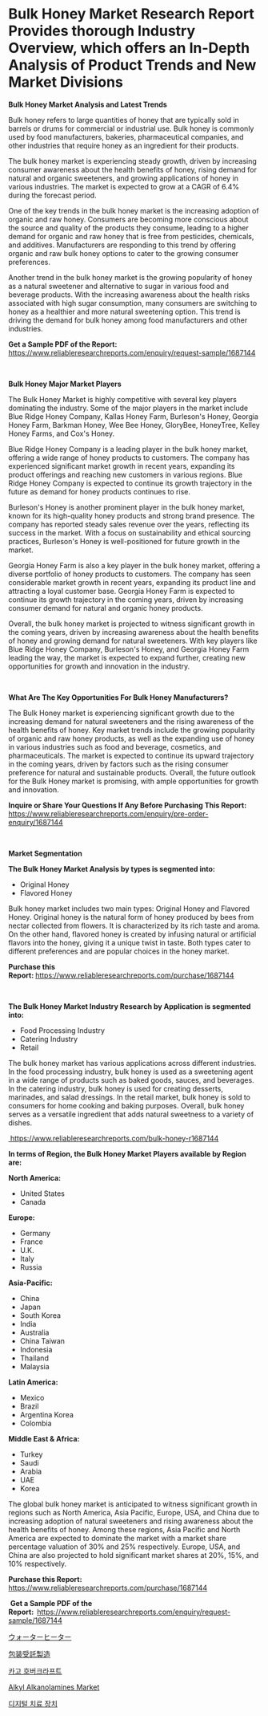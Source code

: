 <p><h1>Bulk Honey Market Research Report Provides thorough Industry Overview, which offers an In-Depth Analysis of Product Trends and New Market Divisions</h1></p><p><strong>Bulk Honey Market Analysis and Latest Trends</strong></p>
<p><p>Bulk honey refers to large quantities of honey that are typically sold in barrels or drums for commercial or industrial use. Bulk honey is commonly used by food manufacturers, bakeries, pharmaceutical companies, and other industries that require honey as an ingredient for their products.</p><p>The bulk honey market is experiencing steady growth, driven by increasing consumer awareness about the health benefits of honey, rising demand for natural and organic sweeteners, and growing applications of honey in various industries. The market is expected to grow at a CAGR of 6.4% during the forecast period.</p><p>One of the key trends in the bulk honey market is the increasing adoption of organic and raw honey. Consumers are becoming more conscious about the source and quality of the products they consume, leading to a higher demand for organic and raw honey that is free from pesticides, chemicals, and additives. Manufacturers are responding to this trend by offering organic and raw bulk honey options to cater to the growing consumer preferences.</p><p>Another trend in the bulk honey market is the growing popularity of honey as a natural sweetener and alternative to sugar in various food and beverage products. With the increasing awareness about the health risks associated with high sugar consumption, many consumers are switching to honey as a healthier and more natural sweetening option. This trend is driving the demand for bulk honey among food manufacturers and other industries.</p></p>
<p><strong>Get a Sample PDF of the Report:&nbsp;</strong> <a href="https://www.reliableresearchreports.com/enquiry/request-sample/1687144">https://www.reliableresearchreports.com/enquiry/request-sample/1687144</a></p>
<p>&nbsp;</p>
<p><strong>Bulk Honey Major Market Players</strong></p>
<p><p>The Bulk Honey Market is highly competitive with several key players dominating the industry. Some of the major players in the market include Blue Ridge Honey Company, Kallas Honey Farm, Burleson's Honey, Georgia Honey Farm, Barkman Honey, Wee Bee Honey, GloryBee, HoneyTree, Kelley Honey Farms, and Cox's Honey.</p><p>Blue Ridge Honey Company is a leading player in the bulk honey market, offering a wide range of honey products to customers. The company has experienced significant market growth in recent years, expanding its product offerings and reaching new customers in various regions. Blue Ridge Honey Company is expected to continue its growth trajectory in the future as demand for honey products continues to rise.</p><p>Burleson's Honey is another prominent player in the bulk honey market, known for its high-quality honey products and strong brand presence. The company has reported steady sales revenue over the years, reflecting its success in the market. With a focus on sustainability and ethical sourcing practices, Burleson's Honey is well-positioned for future growth in the market.</p><p>Georgia Honey Farm is also a key player in the bulk honey market, offering a diverse portfolio of honey products to customers. The company has seen considerable market growth in recent years, expanding its product line and attracting a loyal customer base. Georgia Honey Farm is expected to continue its growth trajectory in the coming years, driven by increasing consumer demand for natural and organic honey products.</p><p>Overall, the bulk honey market is projected to witness significant growth in the coming years, driven by increasing awareness about the health benefits of honey and growing demand for natural sweeteners. With key players like Blue Ridge Honey Company, Burleson's Honey, and Georgia Honey Farm leading the way, the market is expected to expand further, creating new opportunities for growth and innovation in the industry.</p></p>
<p>&nbsp;</p>
<p><strong>What Are The Key Opportunities For Bulk Honey Manufacturers?</strong></p>
<p><p>The Bulk Honey market is experiencing significant growth due to the increasing demand for natural sweeteners and the rising awareness of the health benefits of honey. Key market trends include the growing popularity of organic and raw honey products, as well as the expanding use of honey in various industries such as food and beverage, cosmetics, and pharmaceuticals. The market is expected to continue its upward trajectory in the coming years, driven by factors such as the rising consumer preference for natural and sustainable products. Overall, the future outlook for the Bulk Honey market is promising, with ample opportunities for growth and innovation.</p></p>
<p><strong>Inquire or Share Your Questions If Any Before Purchasing This Report:</strong> <a href="https://www.reliableresearchreports.com/enquiry/pre-order-enquiry/1687144">https://www.reliableresearchreports.com/enquiry/pre-order-enquiry/1687144</a></p>
<p>&nbsp;</p>
<p><strong>Market Segmentation</strong></p>
<p><strong>The Bulk Honey Market Analysis by types is segmented into:</strong></p>
<p><ul><li>Original Honey</li><li>Flavored Honey</li></ul></p>
<p><p>Bulk honey market includes two main types: Original Honey and Flavored Honey. Original honey is the natural form of honey produced by bees from nectar collected from flowers. It is characterized by its rich taste and aroma. On the other hand, flavored honey is created by infusing natural or artificial flavors into the honey, giving it a unique twist in taste. Both types cater to different preferences and are popular choices in the honey market.</p></p>
<p><strong>Purchase this Report:&nbsp;</strong><a href="https://www.reliableresearchreports.com/purchase/1687144">https://www.reliableresearchreports.com/purchase/1687144</a></p>
<p>&nbsp;</p>
<p><strong>The Bulk Honey Market Industry Research by Application is segmented into:</strong></p>
<p><ul><li>Food Processing Industry</li><li>Catering Industry</li><li>Retail</li></ul></p>
<p><p>The bulk honey market has various applications across different industries. In the food processing industry, bulk honey is used as a sweetening agent in a wide range of products such as baked goods, sauces, and beverages. In the catering industry, bulk honey is used for creating desserts, marinades, and salad dressings. In the retail market, bulk honey is sold to consumers for home cooking and baking purposes. Overall, bulk honey serves as a versatile ingredient that adds natural sweetness to a variety of dishes.</p></p>
<p><a href="https://www.reliableresearchreports.com/bulk-honey-r1687144">&nbsp;https://www.reliableresearchreports.com/bulk-honey-r1687144</a></p>
<p><strong>In terms of Region, the Bulk Honey Market Players available by Region are:</strong></p>
<p>
    <p> <strong> North America: </strong>
        <ul>
            <li>United States</li>
            <li>Canada</li>
        </ul>
        </p> 
    <p> <strong> Europe: </strong>
        <ul>
            <li>Germany</li>
            <li>France</li>
            <li>U.K.</li>
            <li>Italy</li>
            <li>Russia</li>
        </ul>
        </p> 
    <p> <strong> Asia-Pacific: </strong>
        <ul>
            <li>China</li>
            <li>Japan</li>
            <li>South Korea</li>
            <li>India</li>
            <li>Australia</li>
            <li>China Taiwan</li>
            <li>Indonesia</li>
            <li>Thailand</li>
            <li>Malaysia</li>
        </ul>
        </p> 
    <p> <strong> Latin America: </strong>
        <ul>
            <li>Mexico</li>
            <li>Brazil</li>
            <li>Argentina Korea</li>
            <li>Colombia</li>
        </ul>
        </p> 
    <p> <strong> Middle East & Africa: </strong>
        <ul>
            <li>Turkey</li>
            <li>Saudi</li>
            <li>Arabia</li>
            <li>UAE</li>
            <li>Korea</li>
        </ul>
    </p>
    </p>
<p><p>The global bulk honey market is anticipated to witness significant growth in regions such as North America, Asia Pacific, Europe, USA, and China due to increasing adoption of natural sweeteners and rising awareness about the health benefits of honey. Among these regions, Asia Pacific and North America are expected to dominate the market with a market share percentage valuation of 30% and 25% respectively. Europe, USA, and China are also projected to hold significant market shares at 20%, 15%, and 10% respectively.</p></p>
<p><strong>Purchase this Report: </strong><a href="https://www.reliableresearchreports.com/purchase/1687144">https://www.reliableresearchreports.com/purchase/1687144</a></p>
<p>&nbsp;<strong>Get a Sample PDF of the Report:&nbsp;&nbsp;</strong><a href="https://www.reliableresearchreports.com/enquiry/request-sample/1687144">https://www.reliableresearchreports.com/enquiry/request-sample/1687144</a></p>
<p><strong></strong></p>
<p><p><a href="https://github.com/CloydAbbott2023/Market-Research-Report-List-1/blob/main/966356418001.md">ウォーターヒーター</a></p><p><a href="https://medium.com/@lillianamurazik2023/%E3%83%91%E3%83%83%E3%82%B1%E3%83%BC%E3%82%B8%E3%83%B3%E3%82%B0%E5%A5%91%E7%B4%84%E8%A3%BD%E9%80%A0%E5%B8%82%E5%A0%B4%E3%81%AE%E5%88%86%E6%9E%90-%E3%82%B0%E3%83%AD%E3%83%BC%E3%83%90%E3%83%AB%E7%94%A3%E6%A5%AD%E3%81%AE%E5%B1%95%E6%9C%9B%E3%81%A8%E4%BA%88%E6%B8%AC-2024%E5%B9%B4%E3%81%8B%E3%82%892031%E5%B9%B4-66ab9d36acc1">包装受託製造</a></p><p><a href="https://github.com/JackieFauhey9089475/Market-Research-Report-List-1/blob/main/543867816422.md">카고 호버크라프트</a></p><p><a href="https://issuu.com/reportprime-2/docs/alkyl-alkanolamines-market-size-2030.pptx">Alkyl Alkanolamines Market</a></p><p><a href="https://medium.com/@waynewood21/%EB%94%94%EC%A7%80%ED%84%B8-%EC%B9%98%EB%A3%8C-%EC%9E%A5%EC%B9%98-%EC%8B%9C%EC%9E%A5-%EC%9D%B8%EC%82%AC%EC%9D%B4%ED%8A%B8-%EC%8B%9C%EC%9E%A5-%EB%8F%99%ED%96%A5-%EC%84%B1%EC%9E%A5-2024%EB%85%84%EB%B6%80%ED%84%B0-2031%EB%85%84%EA%B9%8C%EC%A7%80-%EC%98%88%EC%B8%A1%EB%90%9C-%EA%B2%83-2e47c734fd22">디지털 치료 장치</a></p></p>